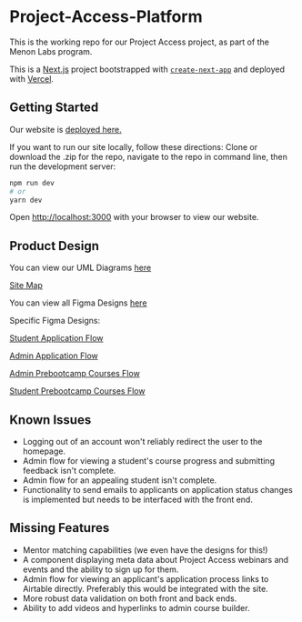 # Project-Access-Platform
This is the working repo for our Project Access project, as part of the Menon Labs program. 

This is a [Next.js](https://nextjs.org/) project bootstrapped with [`create-next-app`](https://github.com/vercel/next.js/tree/canary/packages/create-next-app) and deployed with [Vercel](https://vercel.com/).

## Getting Started
Our website is [deployed here.](https://project-access-platform.vercel.app/)


If you want to run our site locally, follow these directions: Clone or download the .zip for the repo, navigate to the repo in command line, then run the development server:

```bash
npm run dev
# or
yarn dev
```

Open [http://localhost:3000](http://localhost:3000) with your browser to view our website.

## Product Design
You can view our UML Diagrams [here](https://lucid.app/lucidchart/invitations/accept/63338e18-7ff3-4ac6-a945-ec1f77d14dcd)

[Site Map](https://lucid.app/lucidchart/invitations/accept/cfaae816-1238-4d3d-ae9e-0c8db1aa43fc)

You can view all Figma Designs [here](https://www.figma.com/file/1veERhNjefvS6BrLyoWeST/Project-Access)

Specific Figma Designs:

[Student Application Flow](https://www.figma.com/proto/KCjBaVhTcG8CZdcfVZZut9/Application-Flow-Student?node-id=2%3A14&viewport=576%2C335%2C0.07986868917942047&scaling=min-zoom)

[Admin Application Flow](https://www.figma.com/proto/0Mq4LbXLKV8R1pyx0a1nNP/Application-Flow-Admin?node-id=1%3A16&viewport=567%2C379%2C0.08777683973312378&scaling=min-zoom)

[Admin Prebootcamp Courses Flow](https://www.figma.com/proto/nmJUaQVMsryECjM7Xt0Yc3/Bootcamp-Flow-Admin?node-id=1%3A19&viewport=597%2C445%2C0.10269461572170258&scaling=min-zoom)

[Student Prebootcamp Courses Flow](https://www.figma.com/proto/7itluWV1jRIrf7syMiToot/Bootcamp-Flow-Student?node-id=1%3A21&viewport=519%2C352%2C0.1103837862610817&scaling=min-zoom)

## Known Issues
- Logging out of an account won't reliably redirect the user to the homepage. 
- Admin flow for viewing a student's course progress and submitting feedback isn't complete. 
- Admin flow for an appealing student isn't complete. 
- Functionality to send emails to applicants on application status changes is implemented but needs to be interfaced with the front end.

## Missing Features
- Mentor matching capabilities (we even have the designs for this!)
- A component displaying meta data about Project Access webinars and events and the ability to sign up for them. 
- Admin flow for viewing an applicant's application process links to Airtable directly. Preferably this would be integrated with the site. 
- More robust data validation on both front and back ends.  
- Ability to add videos and hyperlinks to admin course builder. 

